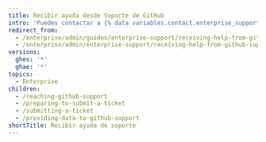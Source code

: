 ```yaml
---
title: Recibir ayuda desde Soporte de GitHub
intro: 'Puedes contactar a {% data variables.contact.enterprise_support %} para reportar varios problemas de tu empresa.'
redirect_from:
  - /enterprise/admin/guides/enterprise-support/receiving-help-from-github-enterprise-support/
  - /enterprise/admin/enterprise-support/receiving-help-from-github-support
versions:
  ghes: '*'
  ghae: '*'
topics:
  - Enterprise
children:
  - /reaching-github-support
  - /preparing-to-submit-a-ticket
  - /submitting-a-ticket
  - /providing-data-to-github-support
shortTitle: Recibir ayuda de soporte
---
```


